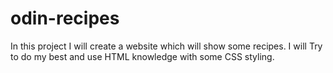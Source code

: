 # odin-recipes
In this project I will create a website which will show some recipes. 
I will Try to do my best and use HTML knowledge with some CSS styling.